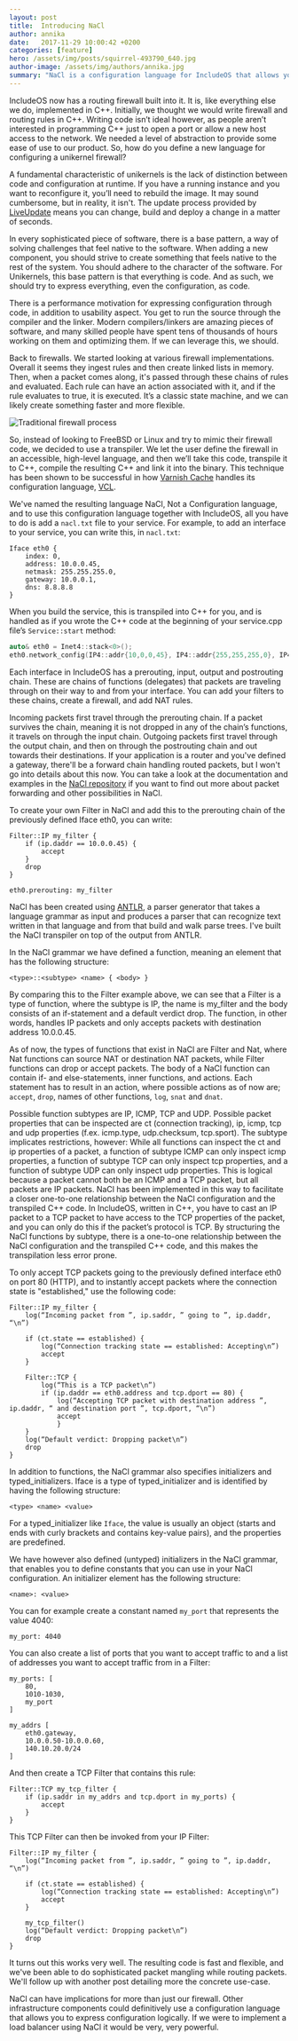 ```yaml
---
layout: post
title:  Introducing NaCl
author: annika
date:   2017-11-29 10:00:42 +0200
categories: [feature]
hero: /assets/img/posts/squirrel-493790_640.jpg
author-image: /assets/img/authors/annika.jpg
summary: "NaCl is a configuration language for IncludeOS that allows you to express firewall rules in an easy and efficient manner."
---
```


IncludeOS now has a routing firewall built into it. It is, like everything else we do, implemented in C++. Initially, we thought we would write firewall and routing rules in C++. Writing code isn’t ideal however, as people aren’t interested in programming C++ just to open a port or allow a new host access to the network. We needed a level of abstraction to provide some ease of use to our product. So, how do you define a new language for configuring a unikernel firewall?

A fundamental characteristic of unikernels is the lack of distinction between code and configuration at runtime. If you have a running instance and you want to reconfigure it, you’ll need to rebuild the image. It may sound cumbersome, but in reality, it isn't. The update process provided by [LiveUpdate] means you can change, build and deploy a change in a matter of seconds.

In every sophisticated piece of software, there is a base pattern, a way of solving challenges that feel native to the software. When adding a new component, you should strive to create something that feels native to the rest of the system. You should adhere to the character of the software. For Unikernels, this base pattern is that everything is code. And as such, we should try to express everything, even the configuration, as code.

There is a performance motivation for expressing configuration through code, in addition to usability aspect. You get to run the source through the compiler and the linker. Modern compilers/linkers are amazing pieces of software, and many skilled people have spent tens of thousands of hours working on them and optimizing them. If we can leverage this, we should. 

Back to firewalls. We started looking at various firewall implementations. Overall it seems they ingest rules and then create linked lists in memory. Then, when a packet comes along, it's passed through these chains of rules and evaluated. Each rule can have an action associated with it, and if the rule evaluates to true, it is executed. It’s a classic state machine, and we can likely create something faster and more flexible.

![Traditional firewall process]({{site-url}}/assets/img/posts/firewall-trans.png)

So, instead of looking to FreeBSD or Linux and try to mimic their firewall code, we decided to use a transpiler. We let the user define the firewall in an accessible, high-level language, and then we’ll take this code, transpile it to C++, compile the resulting C++ and link it into the binary. This technique has been shown to be successful in how [Varnish Cache] handles its configuration language, [VCL].

We've named the resulting language NaCl, Not a Configuration language, and to use this configuration language together with IncludeOS, all you have to do is add a `nacl.txt` file to your service. For example, to add an interface to your service, you can write this, in `nacl.txt`:

```
Iface eth0 {
    index: 0,
    address: 10.0.0.45,
    netmask: 255.255.255.0,
    gateway: 10.0.0.1,
    dns: 8.8.8.8
}
```

When you build the service, this is transpiled into C++ for you, and is handled as if you wrote the C++ code at the beginning of your service.cpp file’s `Service::start` method:

```cpp
auto& eth0 = Inet4::stack<0>();
eth0.network_config(IP4::addr{10,0,0,45}, IP4::addr{255,255,255,0}, IP4::addr{10,0,0,1}, IP4::addr{8,8,8,8});
```

Each interface in IncludeOS has a prerouting, input, output and postrouting chain. These are chains of functions (delegates) that packets are traveling through on their way to and from your interface. You can add your filters to these chains, create a firewall, and add NAT rules. 

Incoming packets first travel through the prerouting chain. If a packet survives the chain, meaning it is not dropped in any of the chain’s functions, it travels on through the input chain. Outgoing packets first travel through the output chain, and then on through the postrouting chain and out towards their destinations. If your application is a router and you've defined a gateway,  there'll be a forward chain handling routed packets, but I won't go into details about this now. You can take a look at the documentation and examples in the [NaCl repository](https://github.com/includeos/NaCl) if you want to find out more about packet forwarding and other possibilities in NaCl.

To create your own Filter in NaCl and add this to the prerouting chain of the previously defined Iface eth0, you can write:

```
Filter::IP my_filter {
    if (ip.daddr == 10.0.0.45) {
        accept
    }
    drop
}

eth0.prerouting: my_filter
```

NaCl has been created using [ANTLR], a parser generator that takes a language grammar as input and produces a parser that can recognize text written in that language and from that build and walk parse trees. I've built the NaCl transpiler on top of the output from ANTLR.

In the NaCl grammar we have defined a function, meaning an element that has the following structure:

```
<type>::<subtype> <name> { <body> }
```

By comparing this to the Filter example above, we can see that a Filter is a type of function, where the subtype is IP, the name is my_filter and the body consists of an if-statement and a default verdict drop. The function, in other words, handles IP packets and only accepts packets with destination address 10.0.0.45.

As of now, the types of functions that exist in NaCl are Filter and Nat, where Nat functions can source NAT or destination NAT packets, while Filter functions can drop or accept packets. The body of a NaCl function can contain if- and else-statements, inner functions, and actions. Each statement has to result in an action, where possible actions as of now are; `accept`, `drop`, names of other functions, `log`, `snat` and `dnat`.

Possible function subtypes are IP, ICMP, TCP and UDP. Possible packet properties that can be inspected are ct (connection tracking), ip, icmp, tcp and udp properties (f.ex. icmp.type, udp.checksum, tcp.sport). The subtype implicates restrictions, however: While all functions can inspect the ct and ip properties of a packet, a function of subtype ICMP can only inspect icmp properties, a function of subtype TCP can only inspect tcp properties, and a function of subtype UDP can only inspect udp properties. This is logical because a packet cannot both be an ICMP and a TCP packet, but all packets are IP packets. NaCl has been implemented in this way to facilitate a closer one-to-one relationship between the NaCl configuration and the transpiled C++ code. In IncludeOS, written in C++, you have to cast an IP packet to a TCP packet to have access to the TCP properties of the packet, and you can only do this if the packet’s protocol is TCP. By structuring the NaCl functions by subtype, there is a one-to-one relationship between the NaCl configuration and the transpiled C++ code, and this makes the transpilation less error prone.

To only accept TCP packets going to the previously defined interface eth0 on port 80 (HTTP), and to instantly accept packets where the connection state is "established," use the following code:

```
Filter::IP my_filter {
    log(“Incoming packet from ”, ip.saddr, ” going to ”, ip.daddr, “\n”)

    if (ct.state == established) {
        log(“Connection tracking state == established: Accepting\n”)
        accept
    }

    Filter::TCP {
        log(“This is a TCP packet\n”)
        if (ip.daddr == eth0.address and tcp.dport == 80) {
            log(“Accepting TCP packet with destination address ”, ip.daddr, “ and destination port ”, tcp.dport, “\n”)
            accept
		    }
    }
    log(“Default verdict: Dropping packet\n”)
    drop
}
```

In addition to functions, the NaCl grammar also specifies initializers and typed_initializers. Iface is a type of typed_initializer and is identified by having the following structure:

```
<type> <name> <value>
```

For a typed_initializer like `Iface`, the value is usually an object (starts and ends with curly brackets and contains key-value pairs), and the properties are predefined.

We have however also defined (untyped) initializers in the NaCl grammar, that enables you to define constants that you can use in your NaCl configuration. An initializer element has the following structure:

```
<name>: <value>
```

You can for example create a constant named `my_port` that represents the value 4040:

```
my_port: 4040
```

You can also create a list of ports that you want to accept traffic to and a list of addresses you want to accept traffic from in a Filter:

```
my_ports: [
    80,
	1010-1030,
	my_port
]

my_addrs [
    eth0.gateway,
	10.0.0.50-10.0.0.60,
	140.10.20.0/24
]
```

And then create a TCP Filter that contains this rule:

```
Filter::TCP my_tcp_filter {
    if (ip.saddr in my_addrs and tcp.dport in my_ports) {
        accept
	}
}
```

This TCP Filter can then be invoked from your IP Filter:

```
Filter::IP my_filter {
    log(“Incoming packet from ”, ip.saddr, ” going to ”, ip.daddr, “\n”)

    if (ct.state == established) {
        log(“Connection tracking state == established: Accepting\n”)
        accept
	}

    my_tcp_filter()
    log(“Default verdict: Dropping packet\n”)
	drop
}
```

It turns out this works very well. The resulting code is fast and flexible, and we've been able to do sophisticated packet mangling while routing packets. We'll follow up with another post detailing more the concrete use-case.

NaCl can have implications for more than just our firewall. Other infrastructure components could definitively use a configuration language that allows you to express configuration logically. If we were to implement a load balancer using NaCl it would be very, very powerful.


[ANTLR]: http://www.antlr.org/
[LiveUpdate]: /blog/2017/liveupdate.html
[Varnish Cache]: http://www.varnish-cache.org/
[VCL]: https://www.varnish-software.com/glossary/what-is-vcl/
